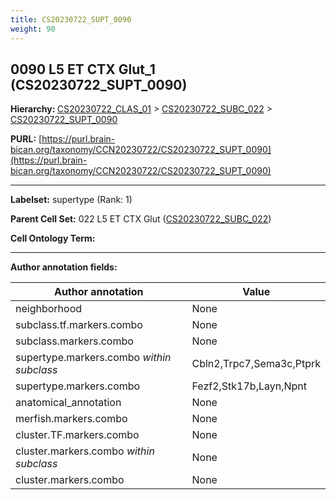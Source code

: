 ```yaml
---
title: CS20230722_SUPT_0090
weight: 90
---
```

## 0090 L5 ET CTX Glut_1 (CS20230722_SUPT_0090)
<b>Hierarchy: </b>
[CS20230722_CLAS_01](../CS20230722_CLAS_01) >
[CS20230722_SUBC_022](../CS20230722_SUBC_022) >
[CS20230722_SUPT_0090](../CS20230722_SUPT_0090)

**PURL:** [https://purl.brain-bican.org/taxonomy/CCN20230722/CS20230722_SUPT_0090](https://purl.brain-bican.org/taxonomy/CCN20230722/CS20230722_SUPT_0090)

---


**Labelset:** supertype (Rank: 1)

**Parent Cell Set:** 022 L5 ET CTX Glut ([CS20230722_SUBC_022](../CS20230722_SUBC_022))



**Cell Ontology Term:** 

[MARKER GENES.]: #


---

[TRANSFERRED ANNOTATIONS.]: #


[AUTHOR ANNOTATION FIELDS.]: #


**Author annotation fields:**

| Author annotation | Value |
|-------------------|-------|
|neighborhood|None|
|subclass.tf.markers.combo|None|
|subclass.markers.combo|None|
|supertype.markers.combo _within subclass_|Cbln2,Trpc7,Sema3c,Ptprk|
|supertype.markers.combo|Fezf2,Stk17b,Layn,Npnt|
|anatomical_annotation|None|
|merfish.markers.combo|None|
|cluster.TF.markers.combo|None|
|cluster.markers.combo _within subclass_|None|
|cluster.markers.combo|None|

